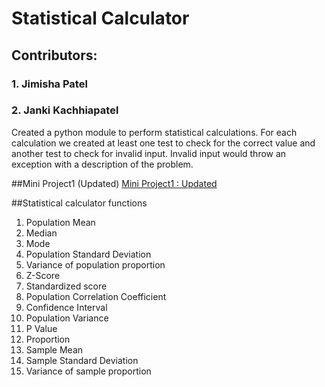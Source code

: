 # Statistical Calculator
## Contributors:
### 1. Jimisha Patel
### 2. Janki Kachhiapatel


Created a python module to perform statistical calculations. For each calculation we created at least one test to check for the correct value and another test to check for invalid input. Invalid input would throw an exception with a description of the problem.

##Mini Project1 (Updated)
[Mini Project1 : Updated](https://github.com/Jankipatel30/MiniProject1/blob/master/Additional_update.md)

##Statistical calculator functions
1. Population Mean
2. Median
3. Mode
4. Population Standard Deviation
5. Variance of population proportion
6. Z-Score
7. Standardized score
8. Population Correlation Coefficient
9. Confidence Interval
10. Population Variance
11. P Value
12. Proportion
13. Sample Mean
14. Sample Standard Deviation
15. Variance of sample proportion

